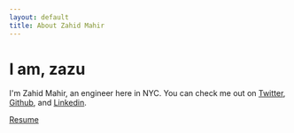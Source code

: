 ```yaml
---
layout: default
title: About Zahid Mahir
---
```

# I am, zazu

I'm Zahid Mahir, an engineer here in NYC. You can check me out on [Twitter](http://www.twitter.com/zahidmahir), [Github](http://www.github.com/zahid), and [Linkedin](http://www.linkedin.com/in/zahidmahir). 

[Resume](https://gist.github.com/zahid/c9766ebea4fbd5898a15)
